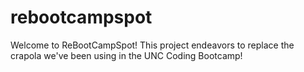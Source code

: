 # rebootcampspot
Welcome to ReBootCampSpot! This project endeavors to replace the crapola we've been using in the UNC Coding Bootcamp!
